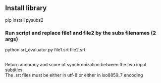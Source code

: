 ## Install library

pip install pysubs2

### Run script and replace file1 and file2 by the subs filenames (2 args)

python srt_evaluator.py file1.srt file2.srt

<br>
Return accuracy and score of synchronization between the two 
input subtitles.


<br>
The .srt files must be either in utf-8 or either in iso8859_7 encoding